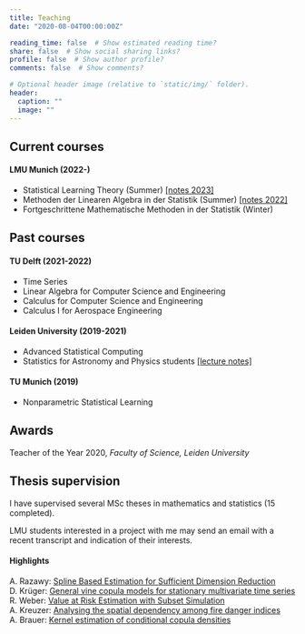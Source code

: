 ```yaml
---
title: Teaching
date: "2020-08-04T00:00:00Z"

reading_time: false  # Show estimated reading time?
share: false  # Show social sharing links?
profile: false  # Show author profile?
comments: false  # Show comments?

# Optional header image (relative to `static/img/` folder).
header:
  caption: ""
  image: ""
---
```



## Current courses

#### LMU Munich (2022-)

- Statistical Learning Theory (Summer) [[notes 2023]](../slt-2023.pdf)
- Methoden der Linearen Algebra in der Statistik  (Summer) [[notes 2022]](../linalg-2022.pdf)
- Fortgeschrittene Mathematische Methoden in der Statistik (Winter)


## Past courses

#### TU Delft (2021-2022)

- Time Series   
- Linear Algebra for Computer Science and Engineering   
- Calculus for Computer Science and Engineering   
- Calculus I for Aerospace Engineering   


#### Leiden University (2019-2021)

- Advanced Statistical Computing    
- Statistics for Astronomy and Physics students [[lecture notes]](../stan-2020.pdf)   

#### TU Munich (2019)

- Nonparametric Statistical Learning  
<!-- - TA for several courses and seminars -->

## Awards

<!-- [Teacher of the Year 2020](https://www.universiteitleiden.nl/science-talents-and-discoveries/teacher-of-the-year-award/thomas-nagler),  -->
Teacher of the Year 2020, *Faculty of Science, Leiden University*

## Thesis supervision

I have supervised several MSc theses in mathematics and statistics (15 completed). 

LMU students interested in a project with me may send an email with a recent transcript and indication of their interests. 

#### Highlights

A. Razawy: [Spline Based Estimation for Sufficient Dimension Reduction](../razawy-suffdr.pdf)    
D. Krüger:  [General vine copula models for stationary multivariate time series](https://mediatum.ub.tum.de/node?id=1554813)   
R. Weber: [Value at Risk Estimation with Subset Simulation](http://mediatum.ub.tum.de/node?id=1467381)    
A. Kreuzer:  [Analysing the spatial dependency among fire danger indices](https://mediatum.ub.tum.de/node?id=1338821)  
A. Brauer:  [Kernel estimation of conditional copula densities](https://mediatum.ub.tum.de/doc/1342845/1342845.pdf)  
